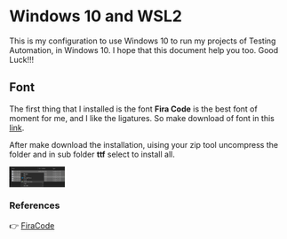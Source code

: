 # Windows 10 and WSL2

This is my configuration to use Windows 10 to run my projects of Testing Automation, in Windows 10. I hope that this document help you too. Good Luck!!!

## Font

The first thing that I installed is the font **Fira Code** is the best font of moment for me, and I like the ligatures. So make download of font in this [link](https://github.com/tonsky/FiraCode/releases/download/5.2/Fira_Code_v5.2.zip).

After make download the installation, uising your zip tool uncompress the folder and in sub folder **ttf** select to install all. 


<img align="center" src="https://github.com/landex/Windows-10/blob/main/Procedure/Windows10andWSL/Images/install_firacoe_20210419_220613.png" alt="drawing" width="100"/>


### References

:point_right: [FiraCode](https://github.com/tonsky/FiraCode/releases/download/5.2/Fira_Code_v5.2.zip)


